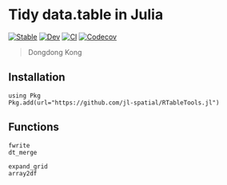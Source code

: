 # Tidy data.table in Julia

[![Stable](https://img.shields.io/badge/docs-stable-blue.svg)](https://jl-spatial.github.io/RTableTools.jl/stable)
[![Dev](https://img.shields.io/badge/docs-dev-blue.svg)](https://jl-spatial.github.io/RTableTools.jl/dev)
[![CI](https://github.com/jl-spatial/RTableTools.jl/actions/workflows/CI.yml/badge.svg)](https://github.com/jl-spatial/RTableTools.jl/actions/workflows/CI.yml)
[![Codecov](https://codecov.io/gh/jl-spatial/RTableTools.jl/branch/master/graph/badge.svg)](https://codecov.io/gh/jl-spatial/RTableTools.jl)

> Dongdong Kong

## Installation

```
using Pkg
Pkg.add(url="https://github.com/jl-spatial/RTableTools.jl")
```


## Functions

```@docs
fwrite
dt_merge
```

```@docs
expand_grid
array2df
```
